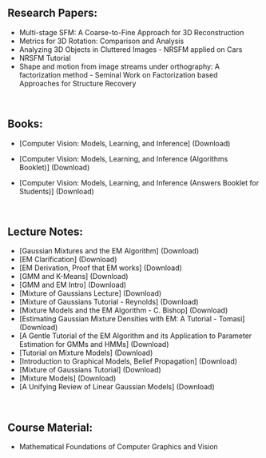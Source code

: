 <h2>Research Papers:  </h2>

<ul>
<li><a href="https://github.com/manjunath5496/Computer-Vision-Reading-List/blob/master/cvr(1).pdf" target="_blank" style = "text-decoration:none;">Multi-stage SFM: A Coarse-to-Fine Approach for 3D Reconstruction</a></li>
<li><a href="https://github.com/manjunath5496/Computer-Vision-Reading-List/blob/master/cvr(2).pdf" target="_blank" style = "text-decoration:none;">Metrics for 3D Rotation: Comparison and Analysis</a></li>
<li><a href="https://github.com/manjunath5496/Computer-Vision-Reading-List/blob/master/cvr(3).pdf" target="_blank" style = "text-decoration:none;">Analyzing 3D Objects in Cluttered Images - NRSFM applied on Cars</a></li>
<li><a href="https://github.com/manjunath5496/Computer-Vision-Reading-List/blob/master/cvr(4).pdf" target="_blank" style = "text-decoration:none;">NRSFM Tutorial</a></li>
<li><a href="https://github.com/manjunath5496/Computer-Vision-Reading-List/blob/master/cvr(5).pdf" target="_blank" style = "text-decoration:none;">Shape and motion from image streams under orthography: A factorization method - Seminal Work on Factorization based Approaches for Structure Recovery</a></li>

</ul>
</br>
<h2>Books: </h2>
<ul>
<li>
<p>[Computer Vision: Models, Learning, and Inference] (<a href="https://github.com/manjunath5496/Computer-Vision-Reading-List/blob/master/cvr(6).pdf" target="_blank" style = "text-decoration:none;">Download</a>)</p>
</li>
<li>
<p>[Computer Vision: Models, Learning, and Inference (Algorithms Booklet)] (<a href="https://github.com/manjunath5496/Computer-Vision-Reading-List/blob/master/cvr(7).pdf" target="_blank" style = "text-decoration:none;">Download</a>)</p>
</li>
<li>
<p>[Computer Vision: Models, Learning, and Inference (Answers Booklet for Students)] (<a href="https://github.com/manjunath5496/Computer-Vision-Reading-List/blob/master/cvr(8).pdf" target="_blank" style = "text-decoration:none;">Download</a>)</p>
</li>
</ul>
</br>
<h2>Lecture Notes:</h2>
<ul>
<li>[Gaussian Mixtures and the EM Algorithm] (<a href="https://github.com/manjunath5496/Computer-Vision-Reading-List/blob/master/cvr(9).pdf" target="_blank" style = "text-decoration:none;">Download</a>)</li>
<li>[EM Clarification] (<a href="https://github.com/manjunath5496/Computer-Vision-Reading-List/blob/master/cvr(10).pdf" target="_blank" style = "text-decoration:none;">Download</a>)</li>
<li>[EM Derivation, Proof that EM works] (<a href="https://github.com/manjunath5496/Computer-Vision-Reading-List/blob/master/cvr(11).pdf" target="_blank" style = "text-decoration:none;">Download</a>)</li>
<li>[GMM and K-Means] (<a href="https://github.com/manjunath5496/Computer-Vision-Reading-List/blob/master/cvr(12).pdf" target="_blank" style = "text-decoration:none;">Download</a>)</li>
<li>[GMM and EM Intro] (<a href="https://github.com/manjunath5496/Computer-Vision-Reading-List/blob/master/cvr(13).pdf" target="_blank" style = "text-decoration:none;">Download</a>)</li>
<li>[Mixture of Gaussians Lecture] (<a href="https://github.com/manjunath5496/Computer-Vision-Reading-List/blob/master/cvr(14).pdf" target="_blank" style = "text-decoration:none;">Download</a>)</li>
<li>[Mixture of Gaussians Tutorial - Reynolds] (<a href="https://github.com/manjunath5496/Computer-Vision-Reading-List/blob/master/cvr(15).pdf" target="_blank" style = "text-decoration:none;">Download</a>)</li>

<li>[Mixture Models and the EM Algorithm - C. Bishop] (<a href="https://github.com/manjunath5496/Computer-Vision-Reading-List/blob/master/cvr(16).pdf" target="_blank" style = "text-decoration:none;">Download</a>)</li>

<li>[Estimating Gaussian Mixture Densities with EM: A Tutorial - Tomasi] (<a href="https://github.com/manjunath5496/Computer-Vision-Reading-List/blob/master/cvr(17).pdf" target="_blank" style = "text-decoration:none;">Download</a>)</li>

<li>[A Gentle Tutorial of the EM Algorithm and its Application to Parameter Estimation for GMMs and HMMs] (<a href="https://github.com/manjunath5496/Computer-Vision-Reading-List/blob/master/cvr(19).pdf" target="_blank" style = "text-decoration:none;">Download</a>)</li>

<li>[Tutorial on Mixture Models] (<a href="https://github.com/manjunath5496/Computer-Vision-Reading-List/blob/master/cvr(20).pdf" target="_blank" style = "text-decoration:none;">Download</a>)</li>

<li>[Introduction to Graphical Models, Belief Propagation] (<a href="https://github.com/manjunath5496/Computer-Vision-Reading-List/blob/master/cvr(21).pdf" target="_blank" style = "text-decoration:none;">Download</a>)</li>

<li>[Mixture of Gaussians Tutorial] (<a href="https://github.com/manjunath5496/Computer-Vision-Reading-List/blob/master/cvr(22).pdf" target="_blank" style = "text-decoration:none;">Download</a>)</li>


<li>[Mixture Models] (<a href="https://github.com/manjunath5496/Computer-Vision-Reading-List/blob/master/cvr(24).pdf" target="_blank" style = "text-decoration:none;">Download</a>)</li>

<li>[A Unifying Review of Linear Gaussian Models] (<a href="https://github.com/manjunath5496/Computer-Vision-Reading-List/blob/master/cvr(25).pdf" target="_blank" style = "text-decoration:none;">Download</a>)</li>
</ul>

</br>

<h2>Course Material:  </h2>

<ul>
<li><a href="https://github.com/manjunath5496/Computer-Vision-Reading-List/blob/master/cvr(26).pdf" target="_blank" style = "text-decoration:none;">Mathematical Foundations of Computer Graphics and Vision</a></li>
</ul>





